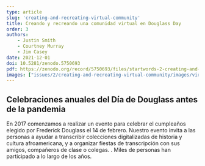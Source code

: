 ```yaml
---
type: article
slug: 'creating-and-recreating-virtual-community'
title: Creando y recreando una comunidad virtual en Douglass Day
order: 3
authors:
    - Justin Smith
    - Courtney Murray
    - Jim Casey
date: 2021-12-01
doi: 10.5281/zenodo.5750693
pdf: https://zenodo.org/record/5750693/files/startwords-2-creating-and-recreating-virtual-community.pdf
images: ["issues/2/creating-and-recreating-virtual-community/images/virtual-community-social.png"]
---
```


## Celebraciones anuales del Día de Douglass antes de la pandemia

En 2017 comenzamos a realizar un evento para celebrar el cumpleaños elegido por Frederick Douglass el 14 de febrero. Nuestro evento invita a las personas a ayudar a transcribir colecciones digitalizadas de historia y cultura afroamericana, y a organizar fiestas de transcripción con sus amigos, compañeros de clase o colegas. . Miles de personas han participado a lo largo de los años.
